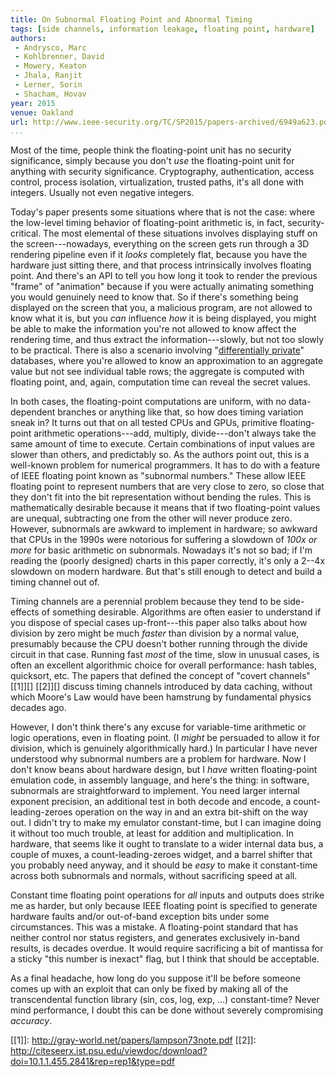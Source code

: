 ```yaml
---
title: On Subnormal Floating Point and Abnormal Timing
tags: [side channels, information leakage, floating point, hardware]
authors:
 - Andrysco, Marc
 - Kohlbrenner, David
 - Mowery, Keaton
 - Jhala, Ranjit
 - Lerner, Sorin
 - Shacham, Hovav
year: 2015
venue: Oakland
url: http://www.ieee-security.org/TC/SP2015/papers-archived/6949a623.pdf
...
```


Most of the time, people think the floating-point unit has no security
significance, simply because you don't *use* the floating-point unit
for anything with security significance.  Cryptography,
authentication, access control, process isolation, virtualization,
trusted paths, it's all done with integers.  Usually not even negative
integers.

Today's paper presents some situations where that is not the case:
where the low-level timing behavior of floating-point arithmetic is,
in fact, security-critical.  The most elemental of these situations
involves displaying stuff on the screen---nowadays, everything on the
screen gets run through a 3D rendering pipeline even if it *looks*
completely flat, because you have the hardware just sitting there, and
that process intrinsically involves floating point.  And there's an
API to tell you how long it took to render the previous "frame" of
"animation" because if you were actually animating something you would
genuinely need to know that.  So if there's something being displayed
on the screen that you, a malicious program, are not allowed to know
what it is, but you *can* influence *how* it is being displayed, you
might be able to make the information you're not allowed to know
affect the rendering time, and thus extract the information---slowly,
but not too slowly to be practical.  There is also a scenario
involving "[differentially private][]" databases, where you're allowed
to know an approximation to an aggregate value but not see individual
table rows; the aggregate is computed with floating point, and,
again, computation time can reveal the secret values.

In both cases, the floating-point computations are uniform, with no
data-dependent branches or anything like that, so how does timing
variation sneak in?  It turns out that on all tested CPUs and GPUs,
primitive floating-point arithmetic operations---add, multiply,
divide---don't always take the same amount of time to execute.
Certain combinations of input values are slower than others, and
predictably so.  As the authors point out, this is a well-known
problem for numerical programmers.  It has to do with a feature of
IEEE floating point known as "subnormal numbers."  These allow IEEE
floating point to represent numbers that are very close to zero, so
close that they don't fit into the bit representation without bending
the rules.  This is mathematically desirable because it means that if
two floating-point values are unequal, subtracting one from the other
will never produce zero.  However, subnormals are awkward to implement
in hardware; so awkward that CPUs in the 1990s were notorious for
suffering a slowdown of *100x or more* for basic arithmetic on
subnormals.  Nowadays it's not so bad; if I'm reading the (poorly
designed) charts in this paper correctly, it's only a 2--4x slowdown
on modern hardware.  But that's still enough to detect and build a
timing channel out of.

Timing channels are a perennial problem because they tend to be
side-effects of something desirable.  Algorithms are often easier to
understand if you dispose of special cases up-front---this paper also
talks about how division by zero might be much *faster* than division
by a normal value, presumably because the CPU doesn't bother running
through the divide circuit in that case.  Running fast *most* of the
time, slow in unusual cases, is often an excellent algorithmic choice
for overall performance: hash tables, quicksort, etc.  The papers that
defined the concept of "covert channels" [[1]][] [[2]][] discuss
timing channels introduced by data caching, without which Moore's Law
would have been hamstrung by fundamental physics decades ago.

However, I don't think there's any excuse for variable-time arithmetic
or logic operations, even in floating point. (I *might* be persuaded
to allow it for division, which is genuinely algorithmically hard.)
In particular I have never understood why subnormal numbers are a
problem for hardware.  Now I don't know beans about hardware design,
but I *have* written floating-point emulation code, in assembly
language, and here's the thing: in software, subnormals are
straightforward to implement.  You need larger internal exponent
precision, an additional test in both decode and encode, a
count-leading-zeroes operation on the way in and an extra bit-shift on
the way out.  I didn't try to make my emulator constant-time, but I
can imagine doing it without too much trouble, at least for addition
and multiplication.  In hardware, that seems like it ought to
translate to a wider internal data bus, a couple of muxes, a
count-leading-zeroes widget, and a barrel shifter that you probably
need anyway, and it should be *easy* to make it constant-time across
both subnormals and normals, without sacrificing speed at all.

Constant time floating point operations for *all* inputs and outputs
does strike me as harder, but only because IEEE floating point is
specified to generate hardware faults and/or out-of-band exception
bits under some circumstances.  This was a mistake.  A floating-point
standard that has neither control nor status registers, and generates
exclusively in-band results, is decades overdue.  It would require
sacrificing a bit of mantissa for a sticky "this number is inexact"
flag, but I think that should be acceptable.

As a final headache, how long do you suppose it'll be before someone
comes up with an exploit that can only be fixed by making all of the
transcendental function library (sin, cos, log, exp, ...)
constant-time?  Never mind performance, I doubt this can be done
without severely compromising *accuracy*.

[differentially private]: http://research.microsoft.com/en-us/projects/DatabasePrivacy/
[[1]]: http://gray-world.net/papers/lampson73note.pdf
[[2]]: http://citeseerx.ist.psu.edu/viewdoc/download?doi=10.1.1.455.2841&rep=rep1&type=pdf
